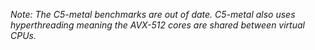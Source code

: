 *Note: The C5-metal benchmarks are out of date. C5-metal also uses hyperthreading meaning the AVX-512 cores are shared between virtual CPUs.*